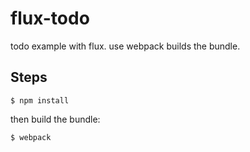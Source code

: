 # flux-todo

todo example with flux. use webpack builds the bundle.

## Steps

    $ npm install

then build the bundle:

    $ webpack